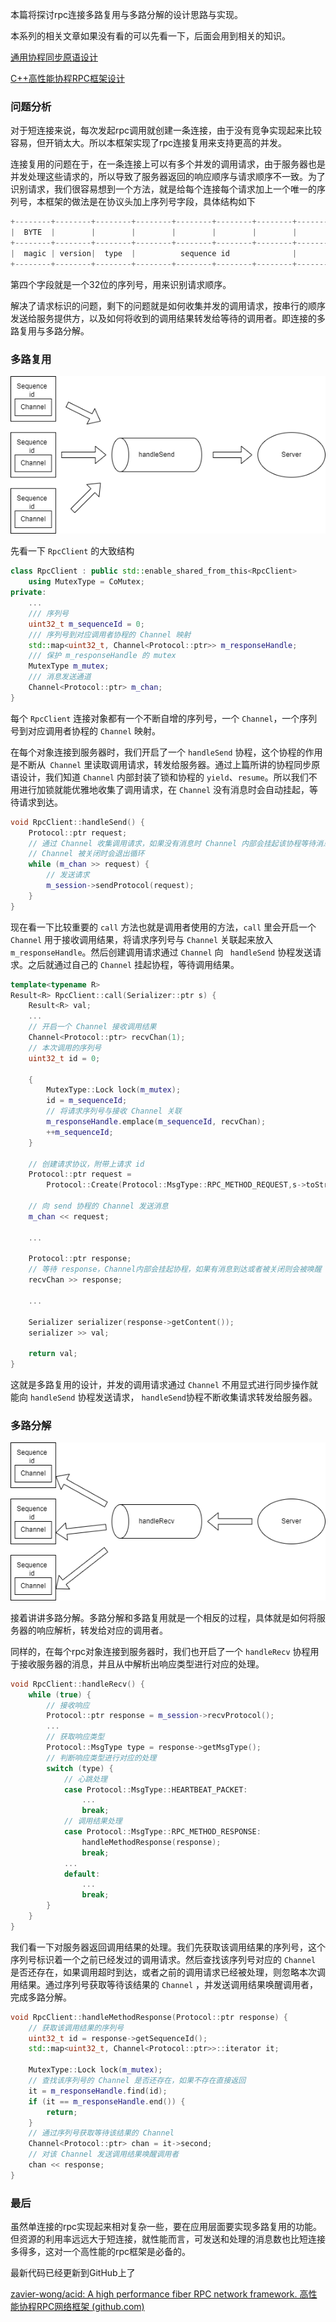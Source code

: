 本篇将探讨rpc连接多路复用与多路分解的设计思路与实现。

本系列的相关文章如果没有看的可以先看一下，后面会用到相关的知识。

[通用协程同步原语设计](https://zhuanlan.zhihu.com/p/475554418)

[C++高性能协程RPC框架设计](https://zhuanlan.zhihu.com/p/460646015)

### 问题分析

对于短连接来说，每次发起rpc调用就创建一条连接，由于没有竞争实现起来比较容易，但开销太大。所以本框架实现了rpc连接复用来支持更高的并发。

连接复用的问题在于，在一条连接上可以有多个并发的调用请求，由于服务器也是并发处理这些请求的，所以导致了服务器返回的响应顺序与请求顺序不一致。为了识别请求，我们很容易想到一个方法，就是给每个连接每个请求加上一个唯一的序列号，本框架的做法是在协议头加上序列号字段，具体结构如下

```c
+--------+--------+--------+--------+--------+--------+--------+--------+--------+--------+--------+--------+--------+--------+--------+--------+--------+--------+--------+--------+
|  BYTE  |        |        |        |        |        |        |        |        |        |        |             ........                                                           |
+--------+--------+--------+--------+--------+--------+--------+--------+--------+--------+--------+--------+--------+--------+--------+--------+--------+--------+--------+--------+
|  magic | version|  type  |          sequence id              |          content length           |             content byte[]                                                     |
+--------+--------+--------+--------+--------+--------+--------+--------+--------+--------+--------+--------+--------+--------+--------+--------+--------+--------+--------+--------+

```

第四个字段就是一个32位的序列号，用来识别请求顺序。

解决了请求标识的问题，剩下的问题就是如何收集并发的调用请求，按串行的顺序发送给服务提供方，以及如何将收到的调用结果转发给等待的调用者。即连接的多路复用与多路分解。

### 多路复用

![多路复用](images/多路复用.png)

先看一下 `RpcClient` 的大致结构
```cpp
class RpcClient : public std::enable_shared_from_this<RpcClient> 
    using MutexType = CoMutex;
private:
    ...
    /// 序列号
    uint32_t m_sequenceId = 0;
    /// 序列号到对应调用者协程的 Channel 映射
    std::map<uint32_t, Channel<Protocol::ptr>> m_responseHandle;
    /// 保护 m_responseHandle 的 mutex
    MutexType m_mutex;
    /// 消息发送通道
    Channel<Protocol::ptr> m_chan; 
}
```

每个 `RpcClient` 连接对象都有一个不断自增的序列号，一个 `Channel`，一个序列号到对应调用者协程的 `Channel` 映射。

在每个对象连接到服务器时，我们开启了一个 `handleSend` 协程，这个协程的作用是不断从` Channel` 里读取调用请求，转发给服务器。通过上篇所讲的协程同步原语设计，我们知道 `Channel` 内部封装了锁和协程的 `yield`、`resume`。所以我们不用进行加锁就能优雅地收集了调用请求，在 `Channel` 没有消息时会自动挂起，等待请求到达。

```cpp
void RpcClient::handleSend() {
    Protocol::ptr request;
    // 通过 Channel 收集调用请求，如果没有消息时 Channel 内部会挂起该协程等待消息到达
    // Channel 被关闭时会退出循环
    while (m_chan >> request) {
        // 发送请求
        m_session->sendProtocol(request);
    }
}
```

现在看一下比较重要的 `call` 方法也就是调用者使用的方法，`call` 里会开启一个 `Channel` 用于接收调用结果，将请求序列号与 `Channel` 关联起来放入 `m_responseHandle`。然后创建调用请求通过 `Channel` 向 ` handleSend` 协程发送请求。之后就通过自己的 `Channel` 挂起协程，等待调用结果。

```cpp
template<typename R>
Result<R> RpcClient::call(Serializer::ptr s) {
    Result<R> val;
    ...
    // 开启一个 Channel 接收调用结果
    Channel<Protocol::ptr> recvChan(1);
    // 本次调用的序列号
    uint32_t id = 0;

    {
        MutexType::Lock lock(m_mutex);
        id = m_sequenceId;
        // 将请求序列号与接收 Channel 关联
        m_responseHandle.emplace(m_sequenceId, recvChan);
        ++m_sequenceId;
    }

    // 创建请求协议，附带上请求 id
    Protocol::ptr request =
    	Protocol::Create(Protocol::MsgType::RPC_METHOD_REQUEST,s->toString(), id);

    // 向 send 协程的 Channel 发送消息
    m_chan << request;

    ...

    Protocol::ptr response;
    // 等待 response，Channel内部会挂起协程，如果有消息到达或者被关闭则会被唤醒
    recvChan >> response;

    ...

    Serializer serializer(response->getContent());
    serializer >> val;

    return val;
}
```

这就是多路复用的设计，并发的调用请求通过 `Channel` 不用显式进行同步操作就能向 `handleSend` 协程发送请求， `handleSend`协程不断收集请求转发给服务器。

### 多路分解
![多路分解](images/多路分解.png)

接着讲讲多路分解。多路分解和多路复用就是一个相反的过程，具体就是如何将服务器的响应解析，转发给对应的调用者。

同样的，在每个rpc对象连接到服务器时，我们也开启了一个 `handleRecv` 协程用于接收服务器的消息，并且从中解析出响应类型进行对应的处理。

```cpp
void RpcClient::handleRecv() {
    while (true) {
        // 接收响应
        Protocol::ptr response = m_session->recvProtocol();
        ...
        // 获取响应类型    
        Protocol::MsgType type = response->getMsgType();
        // 判断响应类型进行对应的处理
        switch (type) {
            // 心跳处理    
            case Protocol::MsgType::HEARTBEAT_PACKET:
                ...
                break;
            // 调用结果处理
            case Protocol::MsgType::RPC_METHOD_RESPONSE:
                handleMethodResponse(response);
                break;
            ...    
            default:
                ...
                break;
        }
    }
}
```

我们看一下对服务器返回调用结果的处理。我们先获取该调用结果的序列号，这个序列号标识着一个之前已经发过的调用请求。然后查找该序列号对应的 `Channel` 是否还存在，如果调用超时到达，或者之前的调用请求已经被处理，则忽略本次调用结果。通过序列号获取等待该结果的 `Channel` ，并发送调用结果唤醒调用者，完成多路分解。

```cpp
void RpcClient::handleMethodResponse(Protocol::ptr response) {
    // 获取该调用结果的序列号
    uint32_t id = response->getSequenceId();
    std::map<uint32_t, Channel<Protocol::ptr>>::iterator it;

    MutexType::Lock lock(m_mutex);
    // 查找该序列号的 Channel 是否还存在，如果不存在直接返回
    it = m_responseHandle.find(id);
    if (it == m_responseHandle.end()) {
        return;
    }
    // 通过序列号获取等待该结果的 Channel
    Channel<Protocol::ptr> chan = it->second;
    // 对该 Channel 发送调用结果唤醒调用者
    chan << response;
}
```

### 最后

虽然单连接的rpc实现起来相对复杂一些，要在应用层面要实现多路复用的功能。但资源的利用率远远大于短连接，就性能而言，可发送和处理的消息数也比短连接多得多，这对一个高性能的rpc框架是必备的。

最新代码已经更新到GitHub上了

[zavier-wong/acid: A high performance fiber RPC network framework. 高性能协程RPC网络框架 (github.com)](https://github.com/zavier-wong/acid)
